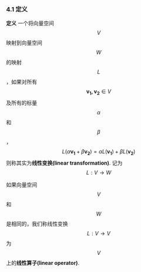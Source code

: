 ### 4.1 定义

**定义** 一个将向量空间$$V$$映射到向量空间$$W$$的映射$$L$$，如果对所有$$\boldsymbol{v_1, v_2} \in V$$及所有的标量$$\alpha$$和$$\beta$$，
$$
L(\alpha\boldsymbol{v_1} + \beta\boldsymbol{v_2}) = \alpha L(\boldsymbol{v_1}) + \beta L(\boldsymbol{v_2})
$$则称其实为**线性变换(linear transformation)**. 记为$$L:V \to W$$


如果向量空间$$V$$和$$W$$是相同的，我们称线性变换$$L: V \to V$$为$$V$$上的**线性算子(linear operator)**.



